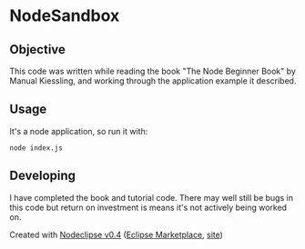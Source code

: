# NodeSandbox

## Objective
This code was written while reading the book "The Node Beginner Book" by 
Manual Kiessling, and working through the application example it described.


## Usage
It's a node application, so run it with:

`node index.js` 


## Developing
I have completed the book and tutorial code. There may well still be bugs in
this code but return on investment is means it's not actively being worked on.


Created with [Nodeclipse v0.4](https://github.com/Nodeclipse/nodeclipse-1)
 ([Eclipse Marketplace](http://marketplace.eclipse.org/content/nodeclipse), [site](http://www.nodeclipse.org))   
